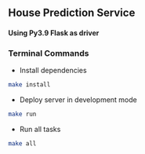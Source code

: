 ## House Prediction Service
#### Using Py3.9 Flask as driver

### Terminal Commands
- Install dependencies
```bash 
make install
```

- Deploy server in development mode
```bash
make run
```

- Run all tasks
```bash
make all
```